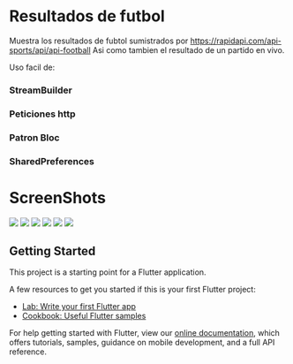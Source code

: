 # Resultados de futbol

Muestra los resultados de fubtol sumistrados por https://rapidapi.com/api-sports/api/api-football
Asi como tambien el resultado de un partido en vivo.

Uso facil de:

### StreamBuilder
### Peticiones http
### Patron Bloc
### SharedPreferences

# ScreenShots
<img src="https://github.com/juanmar021/resultados-futbol/blob/master/capturas/img1.jpeg"/>
<img src="https://github.com/juanmar021/resultados-futbol/blob/master/capturas/img2.jpeg"/>
<img src="https://github.com/juanmar021/resultados-futbol/blob/master/capturas/img3.jpeg"/>
<img src="https://github.com/juanmar021/resultados-futbol/blob/master/capturas/img4.jpeg"/>
<img src="https://github.com/juanmar021/resultados-futbol/blob/master/capturas/img5.jpeg"/>
<img src="https://github.com/juanmar021/resultados-futbol/blob/master/capturas/img6.jpeg"/>





## Getting Started

This project is a starting point for a Flutter application.

A few resources to get you started if this is your first Flutter project:

- [Lab: Write your first Flutter app](https://flutter.dev/docs/get-started/codelab)
- [Cookbook: Useful Flutter samples](https://flutter.dev/docs/cookbook)

For help getting started with Flutter, view our
[online documentation](https://flutter.dev/docs), which offers tutorials,
samples, guidance on mobile development, and a full API reference.
